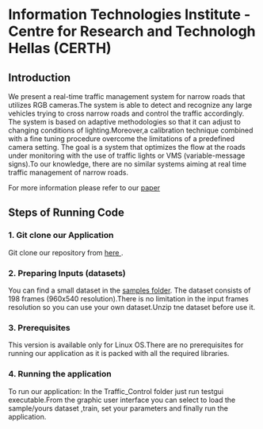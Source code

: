 # Information Technologies Institute - Centre for Research and Technologh Hellas (CERTH)

## Introduction
 We present a real-time traffic management system for narrow roads that utilizes RGB cameras.The system is able to detect and recognize any large vehicles trying to cross narrow roads and control the traffic accordingly. The system is based on adaptive methodologies so that it can adjust to changing conditions of lighting.Moreover,a calibration technique combined with a fine tuning procedure overcome the limitations of a predefined camera setting. The goal is a system that optimizes the flow at the roads under monitoring with the use of traffic lights or VMS (variable-message signs).To our knowledge, there are no similar systems aiming at real time traffic management of narrow roads.
 
 For more information please refer to our [paper](https://github.com/NVIDIAAICITYCHALLENGE/AICity_Team3/blob/master/Large%20Vehicle%20Recognition%20and%20Classification%20for%20Traffic%20Management%20and%20Flow%20optimization%20for%20Narrow%20Roads.pdf)
## Steps of Running Code

### 1. Git clone our Application
 Git clone our repository from [ here ](https://github.com/NVIDIAAICITYCHALLENGE/AICity_Team3).
### 2. Preparing Inputs (datasets)
You can find a small dataset in the [samples folder](https://github.com/dtriantafyllou/AICity_Team3/tree/master/sample_images).
The dataset consists of 198 frames (960x540 resolution).There is no limitation in the input frames resolution so you can use your own dataset.Unzip tne dataset before use it.
### 3. Prerequisites
This version is available only for Linux OS.There are no prerequisites for running our application as it is packed with all the required libraries.
### 4. Running the application
To run our application:
In the Traffic_Control folder just run testgui executable.From the graphic user interface you can select to load the sample/yours dataset ,train, set your parameters and finally run the application.

